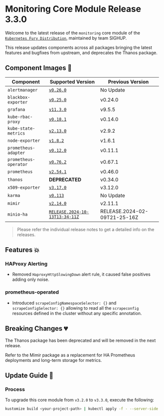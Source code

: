 # Monitoring Core Module Release 3.3.0

Welcome to the latest release of the `monitoring` core module of the [`Kubernetes Fury Distribution`](https://github.com/sighupio/fury-distribution), maintained by team SIGHUP.

This release updates components across all packages bringing the latest features and bugfixes from upstream, and deprecates the Thanos package.

## Component Images 🚢

| Component             | Supported Version                                                                                          | Previous Version             |
| --------------------- | ---------------------------------------------------------------------------------------------------------- | ---------------------------- |
| `alertmanager`        | [`v0.26.0`](https://github.com/prometheus/alertmanager/releases/tag/v0.26.0)                               | No Update                    |
| `blackbox-exporter`   | [`v0.25.0`](https://github.com/prometheus/blackbox_exporter/releases/tag/v0.25.0)                          | v0.24.0                      |
| `grafana`             | [`v11.3.0`](https://github.com/grafana/grafana/releases/tag/v11.3.0)                                       | v9.5.5                       |
| `kube-rbac-proxy`     | [`v0.18.1`](https://github.com/brancz/kube-rbac-proxy/releases/tag/v0.18.1)                                | v0.14.0                      |
| `kube-state-metrics`  | [`v2.13.0`](https://github.com/kubernetes/kube-state-metrics/releases/tag/v2.13.0)                         | v2.9.2                       |
| `node-exporter`       | [`v1.8.2`](https://github.com/prometheus/node_exporter/releases/tag/v1.8.2)                                | v1.6.1                       |
| `prometheus-adapter`  | [`v0.12.0`](https://github.com/kubernetes-sigs/prometheus-adapter/releases/tag/v0.12.0)                    | v0.11.1                      |
| `prometheus-operator` | [`v0.76.2`](https://github.com/prometheus-operator/prometheus-operator/releases/tag/v0.76.2)               | v0.67.1                      |
| `prometheus`          | [`v2.54.1`](https://github.com/prometheus/prometheus/releases/tag/v2.54.1)                                 | v0.46.0                      |
| `thanos`              | **DEPRECATED**                                                                                             | v0.34.0                      |
| `x509-exporter`       | [`v3.17.0`](https://github.com/enix/x509-certificate-exporter/releases/tag/v3.17.0)                        | v3.12.0                      |
| `karma`               | [`v0.113`](https://github.com/prymitive/karma/releases/tag/v0.113)                                         | No Update                    |
| `mimir`               | [`v2.14.0`](https://github.com/grafana/mimir/releases/tag/mimir-2.14.0)                                    | v2.11.1                      |
| `minio-ha`            | [`RELEASE.2024-10-13T13-34-11Z`](https://github.com/minio/minio/releases/tag/RELEASE.2024-10-13T13-34-11Z) | RELEASE.2024-02-09T21-25-16Z |

> Please refer the individual release notes to get a detailed info on the releases.

## Features 💥

### HAProxy Alerting

- Removed `HaproxyHttpSlowingDown` alert rule, it caused false positives adding only noise.

### prometheus-operated

- Introduced `scrapeConfigNamespaceSelector: {}` and `scrapeConfigSelector: {}` allowing to read all the `scrapeconfig` resources defined in the cluster without any specific annotation.

## Breaking Changes 💔

The Thanos package has been deprecated and will be removed in the next release.

Refer to the Mimir package as a replacement for HA Prometheus deployments and long-term storage for metrics.

## Update Guide 🦮

### Process

To upgrade this core module from `v3.2.0` to `v3.3.0`, execute the following:

```bash
kustomize build <your-project-path> | kubectl apply -f - --server-side
```

